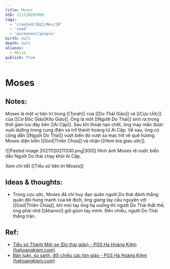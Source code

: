 ```yaml
---
title: Moses
UID: 211120203909
tags:
  - 'created/2021/Nov/20'
  - 'seed'
  - 'permanent/people'
birth: null
death: null
aliases:
  - Moise
publish: True
---
```

# Moses

## Notes:
Moses là một vị tiên tri trong [[Torah]] của [[Do Thái Giáo]] và [[Cựu Ước]] của [[Cơ Đốc Giáo|Kito Giáo]]. Ông là một [[Người Do Thái]] sinh ra trong thời gian lưu đày bên [[Ai Cập]]. Sau khi thoát nạn chết, ông may mắn được nuôi dưỡng trong cung điện và trở thành hoàng tử Ai Cập. Về sau, ông có công dẫn [[Người Do Thái]] vượt biển đỏ vượt sa mạc trở về quê hương. Moses diện kiến [[God|Thiên Chúa]] và nhận [[Hòm bia giao ước]].

![[Pasted image 20211120211330.png|300]]
Hình ảnh Moses rẽ nước biển dẫn Người Do thái chạy khỏi Ai Cập.

Xem chi tiết [[Tiểu sử tiên tri Moses]]

## Ideas & thoughts:
- Trong cựu ước, Moses đã chỉ huy đạo quân người Do thái đánh thắng quân đội hùng mạnh của kẻ địch, ông giang tay cầu nguyện với [[God|Thiên Chúa]], khi mỏi tay ông hạ xuống thì người Do Thái thất thế, ông phải nhờ [[Aharon]] giữ giùm tay mình. Đến chiều, người Do Thái thắng trận.

## Ref:
- [Tiểu sử Thánh Môi-se (Do thái giáo) - PGS Hà Hoàng Kiệm (hahoangkiem.com)](https://hahoangkiem.com/van-hoa-xa-hoi/tieu-su-thanh-moi-se-do-thai-giao-1520.html)
- [Bàn luận, so sánh, đối chiếu các tôn giáo - PGS Hà Hoàng Kiệm (hahoangkiem.com)](https://hahoangkiem.com/van-hoa-xa-hoi/ban-luan-so-sanh-doi-chieu-cac-ton-giao-1441.html)